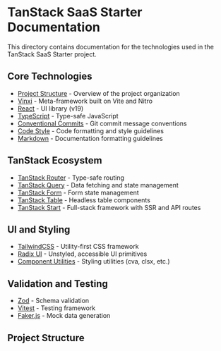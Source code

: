 # TanStack SaaS Starter Documentation

This directory contains documentation for the technologies used in the TanStack SaaS Starter project.

## Core Technologies

- [Project Structure](./core/project-structure.md) - Overview of the project organization
- [Vinxi](./core/vinxi.md) - Meta-framework built on Vite and Nitro
- [React](./core/react.md) - UI library (v19)
- [TypeScript](./core/typescript.md) - Type-safe JavaScript
- [Conventional Commits](./core/conventional-commits.md) - Git commit message conventions
- [Code Style](./core/code-style.md) - Code formatting and style guidelines
- [Markdown](./core/markdown.md) - Documentation formatting guidelines

## TanStack Ecosystem

- [TanStack Router](./tanstack/router.md) - Type-safe routing
- [TanStack Query](./tanstack/query.md) - Data fetching and state management
- [TanStack Form](./tanstack/form.md) - Form state management
- [TanStack Table](./tanstack/table.md) - Headless table components
- [TanStack Start](./tanstack/start.md) - Full-stack framework with SSR and API routes

## UI and Styling

- [TailwindCSS](./ui/tailwindcss.md) - Utility-first CSS framework
- [Radix UI](./ui/radix-ui.md) - Unstyled, accessible UI primitives
- [Component Utilities](./ui/component-utilities.md) - Styling utilities (cva, clsx, etc.)

## Validation and Testing

- [Zod](./validation/zod.md) - Schema validation
- [Vitest](./testing/vitest.md) - Testing framework
- [Faker.js](./testing/faker.md) - Mock data generation

## Project Structure
